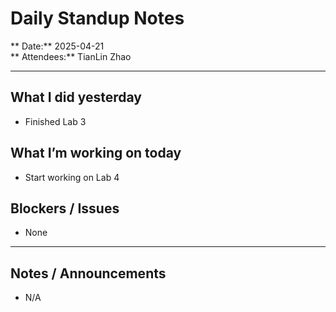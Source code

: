 #  Daily Standup Notes

** Date:** 2025-04-21  
** Attendees:** TianLin Zhao

---

##  What I did yesterday
- Finished Lab 3

##  What I’m working on today
- Start working on Lab 4

##  Blockers / Issues
- None

---

##  Notes / Announcements
- N/A
